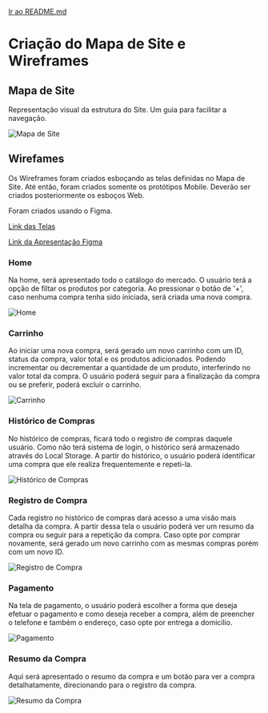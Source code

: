 [Ir ao README.md](../../../README.md "Ir para README.d")

# Criação do Mapa de Site e Wireframes

## Mapa de Site

Representação visual da estrutura do Site. Um guia para facilitar a navegação.

![Mapa de Site](./Mapa%20de%20Site/Mapa-de-Site.drawio.png)

## Wirefames

Os Wireframes foram criados esboçando as telas definidas no Mapa de Site. Até então, foram criados somente os protótipos Mobile. Deverão ser criados posteriormente os esboços Web.

Foram criados usando o Figma. 

[Link das Telas](https://www.figma.com/design/l140sUsQCXrcC5s0D0BjIR/projeto-mercadinho-online?node-id=0-1&p=f&t=ll35q1yGRSjP2xrw-0 "Figma")

[Link da Apresentação Figma](https://www.figma.com/proto/l140sUsQCXrcC5s0D0BjIR/projeto-mercadinho-online?node-id=0-1&p=f&t=ll35q1yGRSjP2xrw-0&scaling=scale-down&content-scaling=fixed&page-id=0%3A1&starting-point-node-id=1%3A3 "Figma")

### Home

Na home, será apresentado todo o catálogo do mercado. O usuário terá a opção de filtar os produtos por categoria. Ao pressionar o botão de '+', caso nenhuma compra tenha sido iniciada, será criada uma nova compra.

![Home](./Wireframes/Mobile/home.png "Home")

### Carrinho

Ao iniciar uma nova compra, será gerado um novo carrinho com um ID, status da compra, valor total e os produtos adicionados. Podendo incrementar ou decrementar a quantidade de um produto, interferindo no valor total da compra. O usuário poderá seguir para a finalização da compra ou se preferir, poderá excluir o carrinho.

![Carrinho](./Wireframes/Mobile/carrinho.png "Carrinho")

### Histórico de Compras

No histórico de compras, ficará todo o registro de compras daquele usuário. Como não terá sistema de login, o histórico será armazenado através do Local Storage. A partir do histórico, o usuário poderá identificar uma compra que ele realiza frequentemente e repeti-la.

![Histórico de Compras](./Wireframes/Mobile/historico-compras.png "Histórico de Compras")

### Registro de Compra

Cada registro no histórico de compras dará acesso a uma visão mais detalha da compra. A partir dessa tela o usuário poderá ver um resumo da compra ou seguir para a repetição da compra. Caso opte por comprar novamente, será gerado um novo carrinho com as mesmas compras porém com um novo ID.

![Registro de Compra](./Wireframes/Mobile/registro-compra.png "Registro de Compra")

### Pagamento

Na tela de pagamento, o usuário poderá escolher a forma que deseja efetuar o pagamento e como deseja receber a compra, além de preencher o telefone e também o endereço, caso opte por entrega a domicílio.

![Pagamento](./Wireframes/Mobile/pagamento.png "Pagamento")

### Resumo da Compra

Aqui será apresentado o resumo da compra e um botão para ver a compra detalhatamente, direcionando para o registro da compra.

![Resumo da Compra](./Wireframes/Mobile/resumo-compra.png "Resumo da Compra")